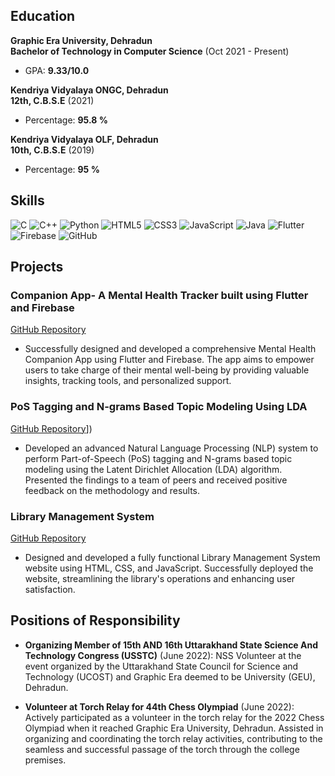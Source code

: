 ## Education

**Graphic Era University, Dehradun**  
**Bachelor of Technology in Computer Science** (Oct 2021 - Present)  
- GPA: **9.33/10.0**

**Kendriya Vidyalaya ONGC, Dehradun**  
**12th, C.B.S.E** (2021)  
- Percentage: **95.8 %**

**Kendriya Vidyalaya OLF, Dehradun**  
**10th, C.B.S.E** (2019)  
- Percentage: **95 %**

## Skills

![C](https://img.shields.io/badge/c%20-%2300599C.svg?&style=for-the-badge&logo=c&logoColor=white) ![C++](https://img.shields.io/badge/c++%20-%2300599C.svg?&style=for-the-badge&logo=c%2B%2B&ogoColor=white) ![Python](https://img.shields.io/badge/python%20-%2314354C.svg?&style=for-the-badge&logo=python&logoColor=white) ![HTML5](https://img.shields.io/static/v1?style=for-the-badge&message=HTML5&color=E34F26&logo=HTML5&logoColor=FFFFFF&label=) ![CSS3](https://img.shields.io/badge/css3%20-%231572B6.svg?&style=for-the-badge&logo=css3&logoColor=white) ![JavaScript](https://img.shields.io/badge/javascript%20-%23323330.svg?&style=for-the-badge&logo=javascript&logoColor=%23F7DF1E) ![Java](https://img.shields.io/badge/java%20-%23FF0000.svg?&style=for-the-badge&logo=java&logoColor=white) ![Flutter](https://img.shields.io/badge/flutter%20-%2302569B.svg?&style=for-the-badge&logo=flutter&logoColor=white) ![Firebase](https://img.shields.io/badge/firebase%20-%23FFA000.svg?&style=for-the-badge&logo=firebase&logoColor=white) ![GitHub](https://img.shields.io/badge/github%20-%23121011.svg?&style=for-the-badge&logo=github&logoColor=white)


## Projects

### Companion App- A Mental Health Tracker built using Flutter and Firebase
[GitHub Repository]([https://github.com/parasdhiman03/companion-app](https://github.com/parasdhiman03/Companion-App---A-Mental-Health-Tracker-built-using-Flutter-and-Firebase)])

- Successfully designed and developed a comprehensive Mental Health Companion App using Flutter and Firebase. The app aims to empower users to take charge of their mental well-being by providing valuable insights, tracking tools, and personalized support.

### PoS Tagging and N-grams Based Topic Modeling Using LDA
[GitHub Repository]([https://github.com/parasdhiman03/Competitive_Intelligence-System)])

- Developed an advanced Natural Language Processing (NLP) system to perform Part-of-Speech (PoS) tagging and N-grams based topic modeling using the Latent Dirichlet Allocation (LDA) algorithm. Presented the findings to a team of peers and received positive feedback on the methodology and results.

### Library Management System
[GitHub Repository]([https://github.com/parasdhiman03/Library-Management-System])

- Designed and developed a fully functional Library Management System website using HTML, CSS, and JavaScript. Successfully deployed the website, streamlining the library's operations and enhancing user satisfaction.

## Positions of Responsibility

- **Organizing Member of 15th AND 16th Uttarakhand State Science And Technology Congress (USSTC)** (June 2022): NSS Volunteer at the event organized by the Uttarakhand State Council for Science and Technology (UCOST) and Graphic Era deemed to be University (GEU), Dehradun.

- **Volunteer at Torch Relay for 44th Chess Olympiad** (June 2022): Actively participated as a volunteer in the torch relay for the 2022 Chess Olympiad when it reached Graphic Era University, Dehradun. Assisted in organizing and coordinating the torch relay activities, contributing to the seamless and successful passage of the torch through the college premises.
